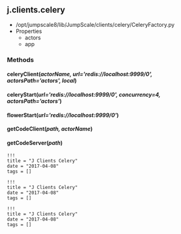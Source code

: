 <!-- toc -->
## j.clients.celery

- /opt/jumpscale8/lib/JumpScale/clients/celery/CeleryFactory.py
- Properties
    - actors
    - app

### Methods

#### celeryClient(*actorName, url='redis://localhost:9999/0', actorsPath='actors', local*) 

#### celeryStart(*url='redis://localhost:9999/0', concurrency=4, actorsPath='actors'*) 

#### flowerStart(*url='redis://localhost:9999/0'*) 

#### getCodeClient(*path, actorName*) 

#### getCodeServer(*path*) 


```
!!!
title = "J Clients Celery"
date = "2017-04-08"
tags = []
```

```
!!!
title = "J Clients Celery"
date = "2017-04-08"
tags = []
```

```
!!!
title = "J Clients Celery"
date = "2017-04-08"
tags = []
```
